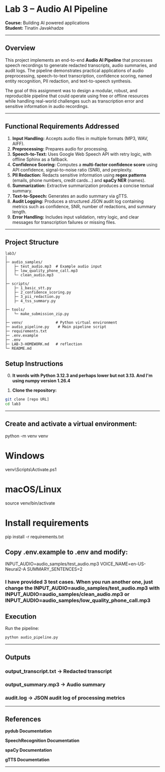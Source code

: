 # Lab 3 – Audio AI Pipeline

**Course:** Building AI powered applications  
**Student:** Tinatin Javakhadze

---

## Overview

This project implements an end-to-end **Audio AI Pipeline** that processes speech recordings to generate redacted transcripts, audio summaries, and audit logs. The pipeline demonstrates practical applications of audio preprocessing, speech-to-text transcription, confidence scoring, named entity recognition, PII redaction, and text-to-speech synthesis.

The goal of this assignment was to design a modular, robust, and reproducible pipeline that could operate using free or offline resources while handling real-world challenges such as transcription error and sensitive information in audio recordings.

---

## Functional Requirements Addressed

1. **Input Handling:** Accepts audio files in multiple formats (MP3, WAV, AIFF).
2. **Preprocessing:** Prepares audio for processing.
3. **Speech-to-Text:** Uses Google Web Speech API with retry logic, with offline Sphinx as a fallback.
4. **Confidence Scoring:** Computes a **multi-factor confidence score** using API confidence, signal-to-noise ratio (SNR), and perplexity.
5. **PII Redaction:** Redacts sensitive information using **regex patterns** (emails, phone numbers, credit cards...) and **spaCy NER** (names).
6. **Summarization:** Extractive summarization produces a concise textual summary.
7. **Text-to-Speech:** Generates an audio summary via gTTS.
8. **Audit Logging:** Produces a structured JSON audit log containing metrics such as confidence, SNR, number of redactions, and summary length.
9. **Error Handling:** Includes input validation, retry logic, and clear messages for transcription failures or missing files.

---

## Project Structure

```text
lab3/
│
├─ audio_samples/
│   ├─ test_audio.mp3  # Example audio input
│   ├─ low_quality_phone_call.mp3
│   └─ clean_audio.mp3
│
├─ scripts/
│   ├─ 1_basic_stt.py
│   ├─ 2_confidence_scoring.py
│   ├─ 3_pii_redaction.py
│   ├─ 4_tss_summary.py
│
├─ tools/
│   └─ make_submission_zip.py
│
├─ venv/               # Python virtual environment
├─ audio_pipeline.py    # Main pipeline script
├─ requirements.txt
├─ .env.example
├─ .env
├─ LAB-3-HOMEWORK.md   # reflection
└─ README.md
```

## Setup Instructions

0. **It words with Python 3.12.3 and perhaps lower but not 3.13.
   And I'm using numpy version 1.26.4**

1. **Clone the repository:**

```bash
git clone [repo URL]
cd lab3
```

---

## Create and activate a virtual environment:

python -m venv venv

# Windows

venv\Scripts\Activate.ps1

# macOS/Linux

source venv/bin/activate

# Install requirements

pip install -r requirements.txt

## Copy .env.example to .env and modify:

INPUT_AUDIO=audio_samples/test_audio.mp3
VOICE_NAME=en-US-Neural2-A
SUMMARY_SENTENCES=2

### I have provided 3 test cases. When you run another one, just change the INPUT_AUDIO=audio_samples/test_audio.mp3 with INPUT_AUDIO=audio_samples/clean_audio.mp3 or INPUT_AUDIO=audio_samples/low_quality_phone_call.mp3

## Execution

Run the pipeline:

```bash
python audio_pipeline.py
```

---

## Outputs

### output_transcript.txt → Redacted transcript

### output_summary.mp3 → Audio summary

### audit.log → JSON audit log of processing metrics

---

## References

**pydub Documentation**

**SpeechRecognition Documentation**

**spaCy Documentation**

**gTTS Documentation**

---




